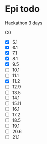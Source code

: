 # Epi todo

Hackathon 3 days

C0

* [X] 5.1
* [X] 6.1
* [X] 7.1
* [X] 8.1
* [X] 9.5
* [ ] 10.1
* [ ] 11.1
* [X] 11.2
* [ ] 12.9
* [ ] 13.5
* [ ] 14.1
* [ ] 15.11
* [ ] 16.1
* [ ] 17.2
* [ ] 18.5
* [ ] 19.1
* [ ] 20.6
* [ ] 21.1
